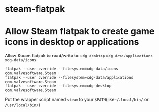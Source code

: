 # steam-flatpak
# Allow Steam flatpak to create game icons in desktop or applications
Allow Steam flatpak to read/write to: ```xdg-desktop``` ```xdg-data/applications``` ```xdg-data/icons```
```
flatpak --user override --filesystem=xdg-data/icons com.valvesoftware.Steam
flatpak --user override --filesystem=xdg-data/applications com.valvesoftware.Steam
flatpak --user override --filesystem=xdg-desktop com.valvesoftware.Steam
```
Put the wrapper script named ```steam``` to your ```$PATH```(like```~/.local/bin/``` or ```/usr/local/bin/```)
